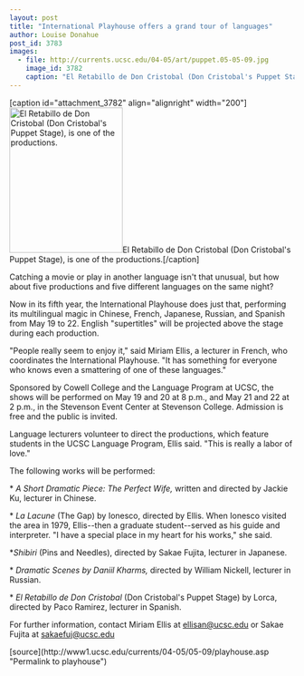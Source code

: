 ```yaml
---
layout: post
title: "International Playhouse offers a grand tour of languages"
author: Louise Donahue
post_id: 3783
images:
  - file: http://currents.ucsc.edu/04-05/art/puppet.05-05-09.jpg
    image_id: 3782
    caption: "El Retabillo de Don Cristobal (Don Cristobal's Puppet Stage), is one of the productions."
---
```


[caption id="attachment_3782" align="alignright" width="200"]<a href="http://localhost/mysite/wp-content/uploads/2005/05/puppet.05-05-09.jpg"><img class="size-full wp-image-3782" src="http://localhost/mysite/wp-content/uploads/2005/05/puppet.05-05-09.jpg" alt="El Retabillo de Don Cristobal (Don Cristobal's Puppet Stage), is one of the productions." width="200" height="256" /></a>El Retabillo de Don Cristobal (Don Cristobal's Puppet Stage), is one of the productions.[/caption]
<a name="content" id="content"></a>
<p>
  Catching a movie or play in another language isn't that unusual, but how about five productions and five different languages on the same night?
</p>
<p>
  Now in its fifth year, the International Playhouse does just that, performing its multilingual magic in Chinese, French, Japanese, Russian, and Spanish from May 19 to 22. English "supertitles" will be projected above the stage during each production.<br>
</p>
<p>
  "People really seem to enjoy it," said Miriam Ellis, a lecturer in French, who coordinates the International Playhouse. "It has something for everyone who knows even a smattering of one of these languages."<br>
</p>
<p>
  Sponsored by Cowell College and the Language Program at UCSC, the shows will be performed on May 19 and 20 at 8 p.m., and May 21 and 22 at 2 p.m., in the Stevenson Event Center at Stevenson College. Admission is free and the public is invited.<br>
</p>
<p>
  Language lecturers volunteer to direct the productions, which feature students in the UCSC Language Program, Ellis said. "This is really a labor of love."<br>
</p>
<p>
  The following works will be performed:<br>
</p>
<p>
  * <i>A Short Dramatic Piece: The Perfect Wife,</i> written and directed by Jackie Ku, lecturer in Chinese.<br>
</p>
<p>
  * <i>La Lacune</i> (The Gap) by Ionesco, directed by Ellis. When Ionesco visited the area in 1979, Ellis--then a graduate student--served as his guide and interpreter. "I have a special place in my heart for his works," she said.
</p>
<p>
  *<i>Shibiri</i> (Pins and Needles), directed by Sakae Fujita, lecturer in Japanese.<br>
</p>
<p>
  * <i>Dramatic Scenes by Daniil Kharms,</i> directed by William Nickell, lecturer in Russian.<br>
</p>
<p>
  * <i>El Retabillo de Don Cristobal</i> (Don Cristobal's Puppet Stage) by Lorca, directed by Paco Ramirez, lecturer in Spanish.<br>
</p>
<p>
  For further information, contact Miriam Ellis at <a href="mailto:ellisan@ucsc.edu">ellisan@ucsc.edu</a> or Sakae Fujita at <a href="mailto:sakaefuj@ucsc.edu">sakaefuj@ucsc.edu</a><br>
</p>
[source](http://www1.ucsc.edu/currents/04-05/05-09/playhouse.asp "Permalink to playhouse")
